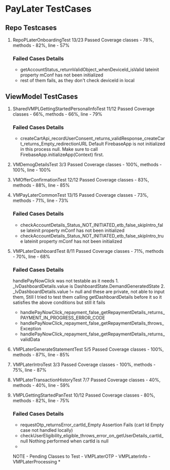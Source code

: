 # PayLater TestCases #
## Repo Testcases ##

1. RepoPLaterOnboardingTest
    13/23 Passed
    Coverage
    classes - 78%, methods - 82%, line - 57%

    ### Failed Cases Details ###
    - getAccountStatus_returnValidObject_whenDeviceId_isValid
        lateinit property mConf has not been initialized
    - rest of them fails, as they don't check deviceId in local

## ViewModel TestCases ##

1. SharedVMPLGettingStartedPersonalInfoTest
    11/12 Passed
    Coverage
    classes - 66%, methods - 66%, line - 79%

    ### Failed Cases Details ###
    - createCartApi_recordUserConsent_returns_validResponse_createCart_returns_Empty_redirectionURL
        Default FirebaseApp is not initialized in this process null. Make sure to call FirebaseApp.initializeApp(Context) first.

2. VMDemogDetailsTest
    3/3 Passed
    Coverage
    classes - 100%, methods - 100%, line - 100%

3. VMOfferConfirmationTest
    12/12 Passed
    Coverage
    classes - 83%, methods - 88%, line - 85%

4. VMPayLaterCommonTest
    13/15 Passed
    Coverage
    classes - 73%, methods - 71%, line - 73%

    ### Failed Cases Details ###
    - checkAccountDetails_Status_NOT_INITIATED_etb_false_skipIntro_false
        lateinit property mConf has not been initialized
    - checkAccountDetails_Status_NOT_INITIATED_etb_false_skipIntro_true
        lateinit property mConf has not been initialized

5. VMPLaterDashboardTest
    8/11 Passed
    Coverage
    classes - 71%, methods - 70%, line - 68%

    ### Failed Cases Details ###
    handlePayNowClick was not testable as it needs
        1. _lvDashboardDetails.value is DashboardState.DemandGeneratedState
        2. _lvDashboardDetails.value != null
    and these are private, not able to input them, Still I tried to test them calling getDashboardDetails
    before it so it satisfies the above conditions but still it fails
    - handlePayNowClick_repayment_false_getRepaymentDetails_returns_PAYMENT_IN_PROGRESS_ERROR_CODE
    - handlePayNowClick_repayment_false_getRepaymentDetails_throws_Exception
    - handlePayNowClick_repayment_false_getRepaymentDetails_returns_validData

6. VMPLaterGenerateStatementTest
    5/5 Passed
    Coverage
    classes - 100%, methods - 87%, line - 85%

7. VMPLaterIntroTest
    3/3 Passed
    Coverage
    classes - 100%, methods - 75%, line - 87%

8. VMPLaterTransactionHistoryTest
    7/7 Passed
    Coverage
    classes - 40%, methods - 40%, line - 59%

9. VMPLGettingStartedPanTest
    10/12 Passed
    Coverage
    classes - 80%, methods - 82%, line - 75%

    ### Failed Cases Details ###
    - requestOtp_returnsError_cartId_Empty
        Assertion Fails (cart Id Empty case not handled locally)
    - checkUserEligibility_eligible_throws_error_on_getUserDetails_cartId_null
        Nothing performed when cartId is null

    *
    NOTE -
    Pending Classes to Test
        - VMPLaterOTP
        - VMPLaterInfo
        - VMPLaterProcessing
    *
